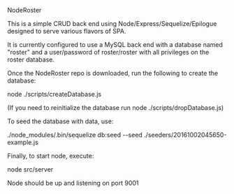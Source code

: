 NodeRoster

This is a simple CRUD back end using Node/Express/Sequelize/Epilogue designed to serve various flavors of SPA.

It is currently configured to use a MySQL back end with a database named "roster" and a user/password of roster/roster with all privileges on the roster database.

Once the NodeRoster repo is downloaded, run the following to create the database:

node ./scripts/createDatabase.js

(If you need to reinitialize the database run node ./scripts/dropDatabase.js)

To seed the database with data, use:

./node_modules/.bin/sequelize db:seed --seed ./seeders/20161002045650-example.js

Finally, to start node, execute:

node src/server

Node should be up and listening on port 9001
